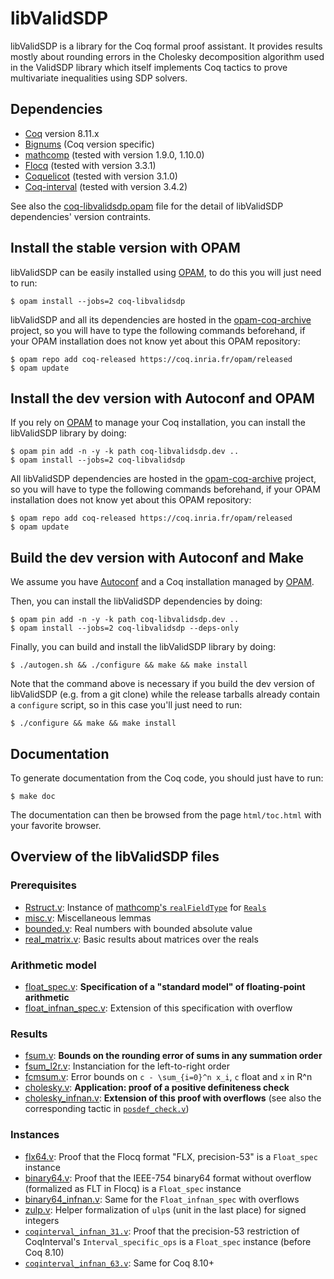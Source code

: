 libValidSDP
===========

libValidSDP is a library for the Coq formal proof assistant. It provides
results mostly about rounding errors in the Cholesky decomposition algorithm
used in the ValidSDP library which itself implements Coq tactics to prove
multivariate inequalities using SDP solvers.

Dependencies
------------

- [Coq](https://coq.inria.fr) version 8.11.x
- [Bignums](https://github.com/coq/bignums) (Coq version specific)
- [mathcomp](https://math-comp.github.io/math-comp/) (tested with version 1.9.0, 1.10.0)
- [Flocq](http://flocq.gforge.inria.fr/) (tested with version 3.3.1)
- [Coquelicot](http://coquelicot.saclay.inria.fr/) (tested with version 3.1.0)
- [Coq-interval](http://coq-interval.gforge.inria.fr/) (tested with version 3.4.2)

See also the [coq-libvalidsdp.opam](../coq-libvalidsdp.opam) file for the
detail of libValidSDP dependencies' version contraints.

Install the stable version with OPAM
------------------------------------

libValidSDP can be easily installed using [OPAM](https://opam.ocaml.org),
to do this you will just need to run:

    $ opam install --jobs=2 coq-libvalidsdp

libValidSDP and all its dependencies are hosted in the
[opam-coq-archive](https://github.com/coq/opam-coq-archive) project,
so you will have to type the following commands beforehand, if your
OPAM installation does not know yet about this OPAM repository:

    $ opam repo add coq-released https://coq.inria.fr/opam/released
    $ opam update

Install the dev version with Autoconf and OPAM
----------------------------------------------

If you rely on [OPAM](https://opam.ocaml.org) to manage your Coq
installation, you can install the libValidSDP library by doing:

    $ opam pin add -n -y -k path coq-libvalidsdp.dev ..
    $ opam install --jobs=2 coq-libvalidsdp

All libValidSDP dependencies are hosted in the
[opam-coq-archive](https://github.com/coq/opam-coq-archive) project,
so you will have to type the following commands beforehand, if your
OPAM installation does not know yet about this OPAM repository:

    $ opam repo add coq-released https://coq.inria.fr/opam/released
    $ opam update

Build the dev version with Autoconf and Make
--------------------------------------------

We assume you have [Autoconf](https://www.gnu.org/software/autoconf/)
and a Coq installation managed by [OPAM](https://opam.ocaml.org).

Then, you can install the libValidSDP dependencies by doing:

    $ opam pin add -n -y -k path coq-libvalidsdp.dev ..
    $ opam install --jobs=2 coq-libvalidsdp --deps-only

Finally, you can build and install the libValidSDP library by doing:

    $ ./autogen.sh && ./configure && make && make install

Note that the command above is necessary if you build the dev version
of libValidSDP (e.g. from a git clone) while the release tarballs already
contain a `configure` script, so in this case you'll just need to run:

    $ ./configure && make && make install

Documentation
-------------

To generate documentation from the Coq code, you should just have to
run:

    $ make doc

The documentation can then be browsed from the page `html/toc.html`
with your favorite browser.

Overview of the libValidSDP files
---------------------------------

### Prerequisites

* [Rstruct.v](./Rstruct.v): Instance of [mathcomp's `realFieldType`](https://math-comp.github.io/htmldoc/mathcomp.algebra.ssrnum.html) for [`Reals`](https://coq.github.io/doc/master/stdlib/Coq.Reals.Reals.html)
* [misc.v](./misc.v): Miscellaneous lemmas
* [bounded.v](./bounded.v): Real numbers with bounded absolute value
* [real_matrix.v](./real_matrix.v): Basic results about matrices over the reals

### Arithmetic model

* [float_spec.v](./float_spec.v): **Specification of a "standard model" of floating-point arithmetic**
* [float_infnan_spec.v](./float_infnan_spec.v): Extension of this specification with overflow

### Results

* [fsum.v](./fsum.v): **Bounds on the rounding error of sums in any summation order**
* [fsum_l2r.v](./fsum_l2r.v): Instanciation for the left-to-right order
* [fcmsum.v](./fcmsum.v): Error bounds on `c - \sum_{i=0}^n x_i`, `c` float and `x` in R^n
* [cholesky.v](./cholesky.v): **Application: proof of a positive definiteness check**
* [cholesky_infnan.v](./cholesky_infnan.v): **Extension of this proof with overflows** (see also the corresponding tactic in [`posdef_check.v`](https://github.com/validsdp/validsdp/blob/master/theories/posdef_check.v))

### Instances

* [flx64.v](./flx64.v): Proof that the Flocq format "FLX, precision-53" is a `Float_spec` instance
* [binary64.v](./binary64.v): Proof that the IEEE-754 binary64 format without overflow (formalized as FLT in Flocq) is a `Float_spec` instance
* [binary64_infnan.v](./binary64_infnan.v): Same for the `Float_infnan_spec` with overflows
* [zulp.v](./zulp.v): Helper formalization of `ulp`s (unit in the last place) for signed integers
* [`coqinterval_infnan_31.v`](./coqinterval_infnan_31.v): Proof that the precision-53 restriction of CoqInterval's `Interval_specific_ops` is a `Float_spec` instance (before Coq 8.10)
* [`coqinterval_infnan_63.v`](./coqinterval_infnan_63.v): Same for Coq 8.10+
